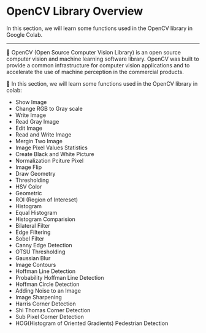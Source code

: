 # OpenCV Library Overview

In this section, we will learn some functions used in the OpenCV library in Google Colab.

<hr />

📌 OpenCV (Open Source Computer Vision Library) is an open source computer vision and machine learning software library. OpenCV was built to provide a common infrastructure for computer vision applications and to accelerate the use of machine perception in the commercial products.

📌 In this section, we will learn some functions used in the OpenCV library in colab:

* Show Image
* Change RGB to Gray scale
* Write Image
* Read Gray Image
* Edit Image
* Read and Write Image
* Mergin Two Image
* Image Pixel Values Statistics
* Create Black and White Picture
* Normalization Pciture Pixel
* Image Flip
* Draw Geometry
* Thresholding
* HSV Color
* Geometric
* ROI (Region of Intereset)
* Histogram
* Equal Histogram
* Histogram Comparision
* Bilateral Filter
* Edge Filtering
* Sobel Filter
* Canny Edge Detection
* OTSU Thresholding
* Gaussian Blur
* Image Contours
* Hoffman Line Detection
* Probability Hoffman Line Detection
* Hoffman Circle Detection
* Adding Noise to an Image
* Image Sharpening
* Harris Corner Detection
* Shi Thomas Corner Detection
* Sub Pixel Corner Detection
* HOG(Histogram of Oriented Gradients) Pedestrian Detection
